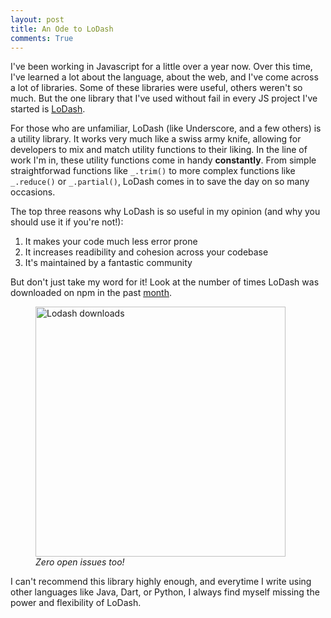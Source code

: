 ```yaml
---
layout: post
title: An Ode to LoDash 
comments: True
---
```


I've been working in Javascript for a little over a year now. Over this time, I've learned a lot about the language, about the web, and I've come across a lot of libraries. Some of these libraries were useful, others weren't so much. But the one library that I've used without fail in every JS project I've started is [LoDash](https://lodash.com/). 

For those who are unfamiliar, LoDash (like Underscore, and a few others) is a utility library. It works very much like a swiss army knife, allowing for developers to mix and match utility functions to their liking. In the line of work I'm in, these utility functions come in handy __constantly__. From simple straightforwad functions like `_.trim()` to more complex functions like `_.reduce()` or `_.partial()`, LoDash comes in to save the day on so many occasions.

The top three reasons why LoDash is so useful in my opinion (and why you should use it if you're not!):
1. It makes your code much less error prone
2. It increases readibility and cohesion across your codebase
3. It's maintained by a fantastic community

But don't just take my word for it! Look at the number of times LoDash was downloaded on npm in the past [month](https://www.npmjs.com/package/lodash).

<figure>
  <img src="{{site.url}}/assets/pics/lodash_downloads.png" alt="Lodash downloads" width="400" height="auto">
  <figcaption><em>Zero open issues too!</em></figcaption>
</figure>

I can't recommend this library highly enough, and everytime I write using other languages like Java, Dart, or Python, I always find myself missing the power and flexibility of LoDash.
